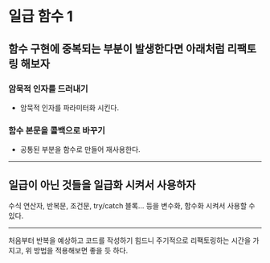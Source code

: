 # 일급 함수 1
## 함수 구현에 중복되는 부분이 발생한다면 아래처럼 리팩토링 해보자

### 암묵적 인자를 드러내기
 - 암묵적 인자를 파라미터화 시킨다.

### 함수 본문을 콜백으로 바꾸기
 - 공통된 부분을 함수로 만들어 재사용한다.
---
## 일급이 아닌 것들을 일급화 시켜서 사용하자
수식 연산자, 반복문, 조건문, try/catch 블록... 등을 변수화, 함수화 시켜서 사용할 수 있다.

---
처음부터 반복을 예상하고 코드를 작성하기 힘드니
주기적으로 리팩토링하는 시간을 가지고, 위 방법을 적용해보면 좋을 듯 하다.
